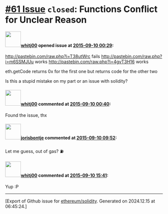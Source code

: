 # [\#61 Issue](https://github.com/ethereum/solidity/issues/61) `closed`: Functions Conflict for Unclear Reason

#### <img src="https://avatars.githubusercontent.com/u/6721742?u=44a34c7dbf24431ae715fd58a04708c154e16b1f&v=4" width="50">[whitj00](https://github.com/whitj00) opened issue at [2015-09-10 00:29](https://github.com/ethereum/solidity/issues/61):

http://pastebin.com/raw.php?i=T38utWrc fails
http://pastebin.com/raw.php?i=m6SSMJUu works
http://pastebin.com/raw.php?i=4gvT3H16 works

eth.getCode returns 0x for the first one
but returns code for the other two

Is this a stupid mistake on my part or an issue with solidity?


#### <img src="https://avatars.githubusercontent.com/u/6721742?u=44a34c7dbf24431ae715fd58a04708c154e16b1f&v=4" width="50">[whitj00](https://github.com/whitj00) commented at [2015-09-10 00:40](https://github.com/ethereum/solidity/issues/61#issuecomment-139081235):

Found the issue, thx

#### <img src="https://avatars.githubusercontent.com/u/620959?u=21881b48b60035a0fecd7ef494d43a9c1d79bffc&v=4" width="50">[jorisbontje](https://github.com/jorisbontje) commented at [2015-09-10 09:52](https://github.com/ethereum/solidity/issues/61#issuecomment-139189600):

Let me guess, out of gas? :fuelpump:

#### <img src="https://avatars.githubusercontent.com/u/6721742?u=44a34c7dbf24431ae715fd58a04708c154e16b1f&v=4" width="50">[whitj00](https://github.com/whitj00) commented at [2015-09-10 15:41](https://github.com/ethereum/solidity/issues/61#issuecomment-139285602):

Yup :P


-------------------------------------------------------------------------------



[Export of Github issue for [ethereum/solidity](https://github.com/ethereum/solidity). Generated on 2024.12.15 at 06:45:24.]
